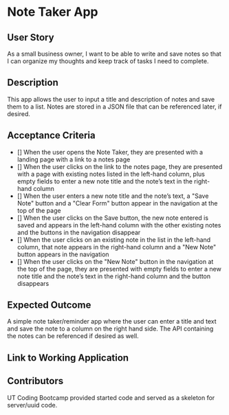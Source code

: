 # Note Taker App

## User Story

As a small business owner, I want to be able to write and save notes so that I can organize my thoughts and keep track of tasks I need to complete.

## Description

This app allows the user to input a title and description of notes and save them to a list. Notes are stored in a JSON file that can be referenced later, if desired. 

## Acceptance Criteria

- [] When the user opens the Note Taker, they are presented with a landing page with a link to a notes page
- [] When the user clicks on the link to the notes page, they are presented with a page with existing notes listed in the left-hand column, plus empty fields to enter a new note title and the note’s text in the right-hand column
- [] When the user enters a new note title and the note’s text, a "Save Note" button and a "Clear Form" button appear in the navigation at the top of the page
- [] When the user clicks on the Save button, the new note entered is saved and appears in the left-hand column with the other existing notes and the buttons in the navigation disappear
- [] When the user clicks on an existing note in the list in the left-hand column, that note appears in the right-hand column and a "New Note" button appears in the navigation
- [] When the user clicks on the "New Note" button in the navigation at the top of the page, they are presented with empty fields to enter a new note title and the note’s text in the right-hand column and the button disappears


## Expected Outcome

A simple note taker/reminder app where the user can enter a title and text and save the note to a column on the right hand side. The API containing the notes can be referenced if desired as well. 


## Link to Working Application



## Contributors

UT Coding Bootcamp provided started code and served as a skeleton for server/uuid code. 
